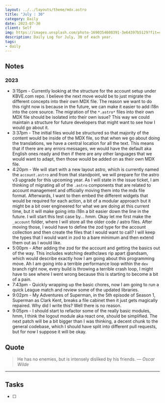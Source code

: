 ```yaml
---
layout: ../../layouts/theme/mdx.astro
title: "July : 30"
category: Daily
date: 2023-07-30
client: Self
img: https://images.unsplash.com/photo-1690354600391-3e64397b5129?fit=crop&q=85&w=1400&h=700
description: Daily Log for July, 30 of each year.
tags:
- daily
---
```


## Notes
### 2023
- 3:15pm - Currently looking at the structure for the account setup under KBVE.com repo. I believe the next move would be to just migrate the different concepts into their own MDX file. The reason we want to do this right now is because in the future, we can make it easier to add i18n into the core source. The migration of the `*.astro*` files into their own MDX file should be isolated into their own issue? This way we could maintain a structure for future developers that might want to see how I would go about it. 
- 3:37pm - The initial files would be structured so that majority of the content would be inside of the MDX file, so that when we go about doing the translations, we have a central location for all the text. This means that if there are any errors messages, we would have the default aka English ones ready and then if there are any other languages that we would want to adapt, then those would be added on as their own MDX file. 
- 4:20pm - We will start with a new layout astro, which is currently named the `account.astro` and from that standpoint, we will prepare for the astro v3 upgrade for this upcoming year. As I will state in the issue ticket, I am thinking of migrating all of the `.astro` components that are related to account management and officially moving them into the mdx file format. Afterwards, I want to then embed the different widgets that would be required for each action, a bit of a modular approach but it might be a bit over engineered for what we are doing at this current time, but it will make going into i18n a bit easier down the line in the future. I will start this test case by... hmm. Okay let me first make the `_account` folder, where I will store all the older code / astro files. After moving those, I would have to define the zod type for the account collection and then create the files that I would want to call? I will keep the types that I would want in zod to a bare minimum and then extend them out as I would like. 
- 5:00pm - After adding the zod for the account and getting the basics out of the way. This includes watching deathclaws rip apart @andsam, which would describe exactly how I am going about this programming move. Ah I am going into a terrible performance loop within the `dev` branch right now, every build is throwing a terrible crash loop, I might have to see where I went wrong because this is starting to become a bit of a pain. 
- 7:43pm - Quickly wrapping up the basic chores, now I am going to run a quick League match and review some of the updated libraries. 
- 9:02pm - My Adventures of Superman, in the 5th episode of Season 1, Superman as Clark Kent, breaks a file cabinet then it just gets magically repaired. Why did I write this? Well there is no reason.
- 9:05pm - I should start to refactor some of the really basic modules, hmm, I think the logout module aka react one, should be simplified. The next patch will be a bit bigger than I was thinking, a decent chunk to the general codebase, which I should have split into different pull requests, but for now I suppose it will be okay.
## Quote

> He has no enemies, but is intensely disliked by his friends.
> — <cite>Oscar Wilde</cite>

---

## Tasks

- [ ]